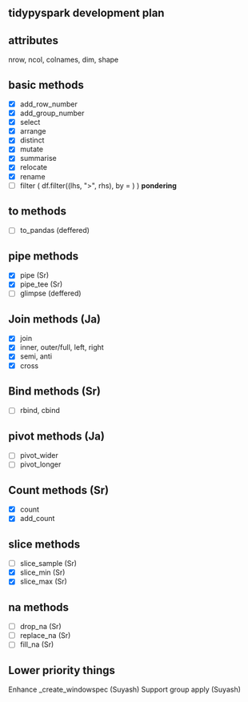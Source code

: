tidypyspark development plan
----------------------------

attributes
----------
nrow, ncol, colnames, dim, shape

basic methods
--------------
- [x] add_row_number
- [x] add_group_number
- [x] select
- [x] arrange
- [x] distinct
- [x] mutate
- [x] summarise
- [x] relocate
- [x] rename
- [ ] filter ( df.filter((lhs, ">", rhs), by = ) ) **pondering**

to methods
----------
- [ ] to_pandas (deffered)

pipe methods
------------
- [x] pipe (Sr)
- [x] pipe_tee (Sr)
- [ ] glimpse (deffered)

Join methods (Ja)
------------
- [x] join
- [x] inner, outer/full, left, right
- [x] semi, anti
- [x] cross

Bind methods (Sr)
------------
- [ ] rbind, cbind

pivot methods (Ja)
-------------
- [ ] pivot_wider
- [ ] pivot_longer

Count methods (Sr)
-------------
- [x] count
- [x] add_count

slice methods
-------------
- [ ] slice_sample (Sr)
- [x] slice_min (Sr)
- [x] slice_max (Sr)

na methods
------------
- [ ] drop_na (Sr)
- [ ] replace_na (Sr)
- [ ] fill_na (Sr)

Lower priority things
---------------------
Enhance _create_windowspec (Suyash)
Support group apply (Suyash)